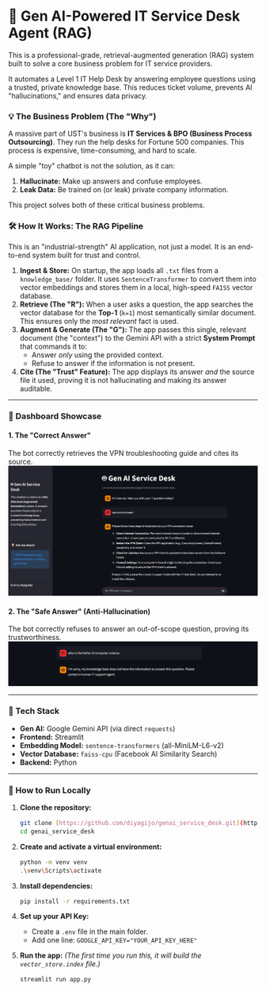 # 🤖 Gen AI-Powered IT Service Desk Agent (RAG)

This is a professional-grade, retrieval-augmented generation (RAG) system built to solve a core business problem for IT service providers.

It automates a Level 1 IT Help Desk by answering employee questions using a trusted, private knowledge base. This reduces ticket volume, prevents AI "hallucinations," and ensures data privacy.





### 💡 The Business Problem (The "Why")

A massive part of UST's business is **IT Services & BPO (Business Process Outsourcing)**. They run the help desks for Fortune 500 companies. This process is expensive, time-consuming, and hard to scale.

A simple "toy" chatbot is not the solution, as it can:
1.  **Hallucinate:** Make up answers and confuse employees.
2.  **Leak Data:** Be trained on (or leak) private company information.

This project solves both of these critical business problems.

### 🛠️ How It Works: The RAG Pipeline

This is an "industrial-strength" AI application, not just a model. It is an end-to-end system built for trust and control.



1.  **Ingest & Store:** On startup, the app loads all `.txt` files from a `knowledge_base/` folder. It uses `SentenceTransformer` to convert them into vector embeddings and stores them in a local, high-speed `FAISS` vector database.
2.  **Retrieve (The "R"):** When a user asks a question, the app searches the vector database for the **Top-1** (`k=1`) most semantically similar document. This ensures only the *most relevant* fact is used.
3.  **Augment & Generate (The "G"):** The app passes this single, relevant document (the "context") to the Gemini API with a strict **System Prompt** that commands it to:
    * Answer *only* using the provided context.
    * Refuse to answer if the information is not present.
4.  **Cite (The "Trust" Feature):** The app displays its answer *and* the source file it used, proving it is not hallucinating and making its answer auditable.

---

### 📸 Dashboard Showcase

#### 1. The "Correct Answer"
The bot correctly retrieves the VPN troubleshooting guide and cites its source.
![Chatbot giving a correct, cited answer for a VPN question](main_dash.png)

#### 2. The "Safe Answer" (Anti-Hallucination)
The bot correctly refuses to answer an out-of-scope question, proving its trustworthiness.
![Chatbot safely refusing to answer an out-of-scope question](dashboard.png)

---

### 🔧 Tech Stack

* **Gen AI:** Google Gemini API (via direct `requests`)
* **Frontend:** Streamlit
* **Embedding Model:** `sentence-transformers` (all-MiniLM-L6-v2)
* **Vector Database:** `faiss-cpu` (Facebook AI Similarity Search)
* **Backend:** Python

---

### 🏁 How to Run Locally

1.  **Clone the repository:**
    ```bash
    git clone [https://github.com/diyagijo/genai_service_desk.git](https://github.com/diyagijo/genai_service_desk.git)
    cd genai_service_desk
    ```

2.  **Create and activate a virtual environment:**
    ```bash
    python -m venv venv
    .\venv\Scripts\activate
    ```

3.  **Install dependencies:**
    ```bash
    pip install -r requirements.txt
    ```

4.  **Set up your API Key:**
    * Create a `.env` file in the main folder.
    * Add one line: `GOOGLE_API_KEY="YOUR_API_KEY_HERE"`

5.  **Run the app:**
    *(The first time you run this, it will build the `vector_store.index` file.)*
    ```bash
    streamlit run app.py

    ```

